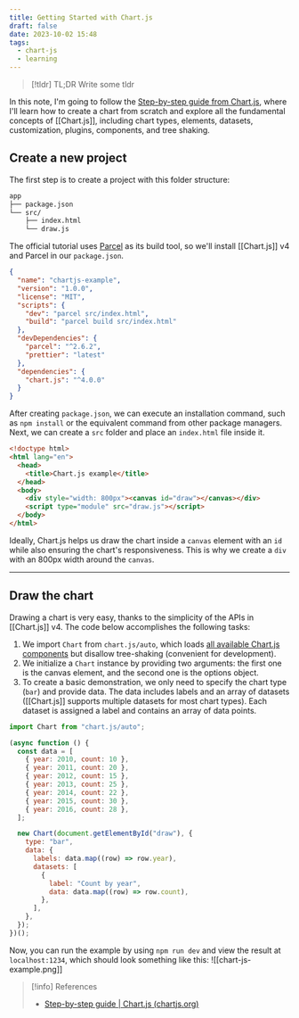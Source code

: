 ```yaml
---
title: Getting Started with Chart.js
draft: false
date: 2023-10-02 15:48
tags:
  - chart-js
  - learning
---
```


> [!tldr] TL;DR
> Write some tldr

In this note, I'm going to follow the [Step-by-step guide from Chart.js](https://www.chartjs.org/docs/latest/getting-started/usage.html), where I'll learn how to create a chart from scratch and explore all the fundamental concepts of [[Chart.js]], including chart types, elements, datasets, customization, plugins, components, and tree shaking.

## Create a new project
The first step is to create a project with this folder structure:
```bash
app
├── package.json 
└── src/ 
	├── index.html 
	└── draw.js
```
The official tutorial uses [Parcel](https://parceljs.org/) as its build tool, so we'll install [[Chart.js]] v4 and Parcel in our `package.json`.
```json title="package.json"
{
  "name": "chartjs-example",
  "version": "1.0.0",
  "license": "MIT",
  "scripts": {
    "dev": "parcel src/index.html",
    "build": "parcel build src/index.html"
  },
  "devDependencies": {
    "parcel": "^2.6.2",
    "prettier": "latest"
  },
  "dependencies": {
    "chart.js": "^4.0.0"
  }
}
```
After creating `package.json`, we can execute an installation command, such as `npm install` or the equivalent command from other package managers. Next, we can create a `src` folder and place an `index.html` file inside it.  
```html title="src/index.html"
<!doctype html>
<html lang="en">
  <head>
    <title>Chart.js example</title>
  </head>
  <body>
    <div style="width: 800px"><canvas id="draw"></canvas></div>
    <script type="module" src="draw.js"></script>
  </body>
</html>
```
Ideally, Chart.js helps us draw the chart inside a `canvas` element with an `id` while also ensuring the chart's responsiveness. This is why we create a `div` with an 800px width around the `canvas`.

---
## Draw the chart
Drawing a chart is very easy, thanks to the simplicity of the APIs in [[Chart.js]] v4. The code below accomplishes the following tasks:
1. We import `Chart` from `chart.js/auto`, which loads [all available Chart.js components](https://www.chartjs.org/docs/latest/getting-started/integration) but disallow tree-shaking (convenient for development).
2. We initialize a `Chart` instance by providing two arguments: the first one is the canvas element, and the second one is the options object.
3. To create a basic demonstration, we only need to specify the chart type (`bar`) and provide data. The data includes labels and an array of datasets ([[Chart.js]] supports multiple datasets for most chart types). Each dataset is assigned a label and contains an array of data points.

```js title="src/draw.js"
import Chart from "chart.js/auto";

(async function () {
  const data = [
    { year: 2010, count: 10 },
    { year: 2011, count: 20 },
    { year: 2012, count: 15 },
    { year: 2013, count: 25 },
    { year: 2014, count: 22 },
    { year: 2015, count: 30 },
    { year: 2016, count: 28 },
  ];

  new Chart(document.getElementById("draw"), {
    type: "bar",
    data: {
      labels: data.map((row) => row.year),
      datasets: [
        {
          label: "Count by year",
          data: data.map((row) => row.count),
        },
      ],
    },
  });
})();
```
Now, you can run the example by using `npm run dev` and view the result at `localhost:1234`, which should look something like this:
![[chart-js-example.png]]


> [!info] References
> - [Step-by-step guide | Chart.js (chartjs.org)](https://www.chartjs.org/docs/latest/getting-started/usage.html)